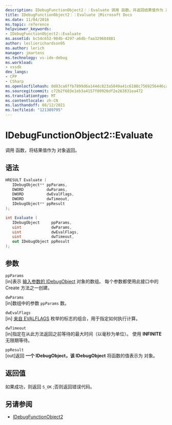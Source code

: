 ```yaml
---
description: IDebugFunctionObject2：：Evaluate 调用 函数，并返回结果值作为 对象。
title: IDebugFunctionObject2：：Evaluate |Microsoft Docs
ms.date: 11/04/2016
ms.topic: reference
helpviewer_keywords:
- IDebugFunctionObject2::Evaluate
ms.assetid: bc54c652-904b-4297-a6db-faa329684881
author: leslierichardson95
ms.author: lerich
manager: jmartens
ms.technology: vs-ide-debug
ms.workload:
- vssdk
dev_langs:
- CPP
- CSharp
ms.openlocfilehash: 0d83ca6ffb7899d6a144dc823a5849a41c6188c7569256446ca3688771facfae
ms.sourcegitcommit: c72b2f603e1eb3a4157f00926df2e263831ea472
ms.translationtype: MT
ms.contentlocale: zh-CN
ms.lasthandoff: 08/12/2021
ms.locfileid: "121389795"
---
```

# <a name="idebugfunctionobject2evaluate"></a>IDebugFunctionObject2::Evaluate
调用 函数，将结果值作为 对象返回。

## <a name="syntax"></a>语法

```cpp
HRESULT Evaluate (
   IDebugObject** ppParams,
   DWORD          dwParams,
   DWORD          dwEvalFlags,
   DWORD          dwTimeout,
   IDebugObject** ppResult
);
```

```csharp
int Evaluate (
   IDebugObject     ppParams,
   uint             dwParams,
   uint             dwEvalFlags,
   uint             dwTimeout,
   out IDebugObject ppResult
);
```

## <a name="parameters"></a>参数
`ppParams`\
[in]表示 [输入参数的 IDebugObject](../../../extensibility/debugger/reference/idebugobject.md) 对象的数组。 每个参数都使用此接口中的 Create 方法之一创建。

`dwParams`\
[in]数组中的参数 `ppParams` 数。

`dwEvalFlags`\
[in] [来自 EVALFLAGS](../../../extensibility/debugger/reference/evalflags.md) 枚举的标志的组合，用于指定如何执行计算。

`dwTimeout`\
[in]指定在从此方法返回之前等待的最大时间（以毫秒为单位）。 使用 **INFINITE** 无限期等待。

`ppResult`\
[out]返回 **一个 IDebugObject，该 IDebugObject** 将函数的值表示为 对象。

## <a name="return-value"></a>返回值
 如果成功，则返回 `S_OK` ;否则返回错误代码。

## <a name="see-also"></a>另请参阅
- [IDebugFunctionObject2](../../../extensibility/debugger/reference/idebugfunctionobject2.md)
